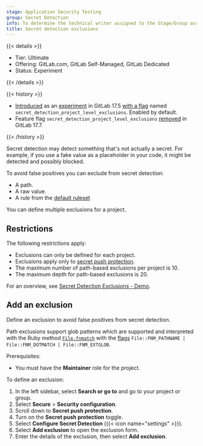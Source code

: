 ```yaml
---
stage: Application Security Testing
group: Secret Detection
info: To determine the technical writer assigned to the Stage/Group associated with this page, see https://handbook.gitlab.com/handbook/product/ux/technical-writing/#assignments
title: Secret detection exclusions
---
```


{{< details >}}

- Tier: Ultimate
- Offering: GitLab.com, GitLab Self-Managed, GitLab Dedicated
- Status: Experiment

{{< /details >}}

{{< history >}}

- [Introduced](https://gitlab.com/groups/gitlab-org/-/epics/14878) as an [experiment](../../../policy/development_stages_support.md) in GitLab 17.5 [with a flag](../../../administration/feature_flags/list.md) named `secret_detection_project_level_exclusions`. Enabled by default.
- Feature flag `secret_detection_project_level_exclusions` [removed](https://gitlab.com/gitlab-org/gitlab/-/issues/499059) in GitLab 17.7.

{{< /history >}}

Secret detection may detect something that's not actually a secret. For example, if you use
a fake value as a placeholder in your code, it might be detected and possibly blocked.

To avoid false positives you can exclude from secret detection:

- A path.
- A raw value.
- A rule from the [default ruleset](https://gitlab.com/gitlab-org/security-products/secret-detection/secret-detection-rules)

You can define multiple exclusions for a project.

## Restrictions

The following restrictions apply:

- Exclusions can only be defined for each project.
- Exclusions apply only to [secret push protection](secret_push_protection/_index.md).
- The maximum number of path-based exclusions per project is 10.
- The maximum depth for path-based exclusions is 20.

<i class="fa fa-youtube-play youtube" aria-hidden="true"></i>
For an overview, see [Secret Detection Exclusions - Demo](https://www.youtube.com/watch?v=vh_Uh4_4aoc).
<!-- Video published on 2024-10-12 -->

## Add an exclusion

Define an exclusion to avoid false positives from secret detection.

Path exclusions support glob patterns which are supported and interpreted with the Ruby method
[`File.fnmatch`](https://docs.ruby-lang.org/en/master/File.html#method-c-fnmatch)
with the [flags](https://docs.ruby-lang.org/en/master/File/Constants.html#module-File::Constants-label-Filename+Globbing+Constants+-28File-3A-3AFNM_-2A-29)
`File::FNM_PATHNAME | File::FNM_DOTMATCH | File::FNM_EXTGLOB`.

Prerequisites:

- You must have the **Maintainer** role for the project.

To define an exclusion:

1. In the left sidebar, select **Search or go to** and go to your project or group.
1. Select **Secure** > **Security configuration**.
1. Scroll down to **Secret push protection**.
1. Turn on the **Secret push protection** toggle.
1. Select **Configure Secret Detection** ({{< icon name="settings" >}}).
1. Select **Add exclusion** to open the exclusion form.
1. Enter the details of the exclusion, then select **Add exclusion**.
